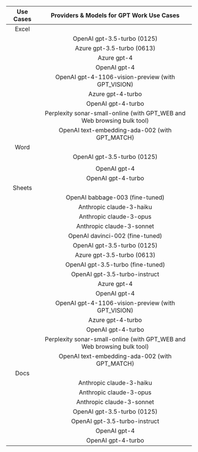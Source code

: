 | Use Cases | Providers & Models for GPT Work Use Cases |
|:---------:|:-----------------------------------------:|
| Excel     |                                          |
|           | OpenAI gpt-3.5-turbo (0125)              |
|           | Azure gpt-3.5-turbo (0613)               |
|           | Azure gpt-4                               |
|           | OpenAI gpt-4                              |
|           | OpenAI gpt-4-1106-vision-preview (with GPT_VISION) |
|           | Azure gpt-4-turbo                         |
|           | OpenAI gpt-4-turbo                         |
|           | Perplexity sonar-small-online (with GPT_WEB and Web browsing bulk tool) |
|           | OpenAI text-embedding-ada-002 (with GPT_MATCH) |
| Word      |                                          |
|           | OpenAI gpt-3.5-turbo (0125)              |
|           |                                          |
|           | OpenAI gpt-4                              |
|           | OpenAI gpt-4-turbo                        |
| Sheets    |                                          |
|           | OpenAI babbage-003 (fine-tuned)          |
|           | Anthropic claude-3-haiku                 |
|           | Anthropic claude-3-opus                  |
|           | Anthropic claude-3-sonnet                |
|           | OpenAI davinci-002 (fine-tuned)          |
|           | OpenAI gpt-3.5-turbo (0125)              |
|           | Azure gpt-3.5-turbo (0613)               |
|           | OpenAI gpt-3.5-turbo (fine-tuned)        |
|           | OpenAI gpt-3.5-turbo-instruct            |
|           | Azure gpt-4                               |
|           | OpenAI gpt-4                              |
|           | OpenAI gpt-4-1106-vision-preview (with GPT_VISION) |
|           | Azure gpt-4-turbo                         |
|           | OpenAI gpt-4-turbo                         |
|           | Perplexity sonar-small-online (with GPT_WEB and Web browsing bulk tool) |
|           | OpenAI text-embedding-ada-002 (with GPT_MATCH) |
| Docs      |                                          |
|           | Anthropic claude-3-haiku                 |
|           | Anthropic claude-3-opus                  |
|           | Anthropic claude-3-sonnet                |
|           | OpenAI gpt-3.5-turbo (0125)              |
|           | OpenAI gpt-3.5-turbo-instruct            |
|           | OpenAI gpt-4                              |
|           | OpenAI gpt-4-turbo                        |
